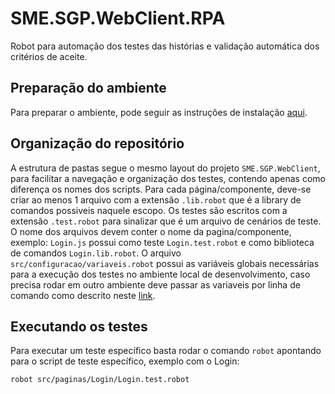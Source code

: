 # SME.SGP.WebClient.RPA

Robot para automação dos testes das histórias e validação automática dos critérios de aceite.


## Preparação do ambiente

Para preparar o ambiente, pode seguir as instruções de instalação [aqui](https://github.com/robotframework/robotframework/blob/master/INSTALL.rst). 


## Organização do repositório

A estrutura de pastas segue o mesmo layout do projeto `SME.SGP.WebClient`, para facilitar a navegação e organização dos testes, contendo apenas como diferença os nomes dos scripts. Para cada página/componente, deve-se criar ao menos 1 arquivo com a extensão `.lib.robot` que é a library de comandos possiveis naquele escopo. 
Os testes são escritos com a extensão `.test.robot` para sinalizar que é um arquivo de cenários de teste. O nome dos arquivos devem conter o nome da pagina/componente, exemplo: `Login.js` possui como teste `Login.test.robot` e como biblioteca de comandos `Login.lib.robot`.
O arquivo `src/configuracao/variaveis.robot` possui as variáveis globais necessárias para a execução dos testes no ambiente local de desenvolvimento, caso precisa rodar em outro ambiente deve passar as variaveis por linha de comando como descrito neste [link](https://robotframework.org/robotframework/latest/RobotFrameworkUserGuide.html#variable-files).


## Executando os testes

Para executar um teste específico basta rodar o comando `robot` apontando para o script de teste específico, exemplo com o Login:

```
robot src/paginas/Login/Login.test.robot
```
